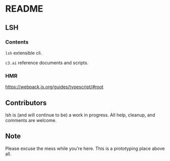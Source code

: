 # README

## LSH

### Contents

`lsh` extensible cli.

`c3.ai` reference documents and scripts.

### HMR

https://webpack.js.org/guides/typescript/#root

## Contributors

lsh is (and will continue to be) a work in progress. All help, cleanup, and comments are welcome.

## Note

Please excuse the mess while you're here. This is a prototyping place above all.